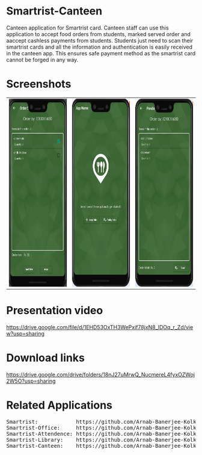 # Smartrist-Canteen
Canteen application for Smartrist card.
Canteen staff can use this application to accept food orders from students, marked served order and aaccept cashless payments from students. Students just need to scan their smartrist cards and all the information and authentication is easily received in the canteen app. This ensures safe payment method as the smartrist card cannot be forged in any way.

# Screenshots

<table width="500" border="0" cellpadding="5">

<tr>

<td align="center" valign="center">
<img src="https://github.com/Arnab-Banerjee-Kolkata/Smartrist-Canteen/blob/master/screenshots/can1.png" alt="description here" height="500" width="350"/>
<br />
</td>

<td align="center" valign="center">
<img src="https://github.com/Arnab-Banerjee-Kolkata/Smartrist-Canteen/blob/master/screenshots/can2.png" alt="description here" height="500" width="350" />
<br />
</td>

<td align="center" valign="center">
<img src="https://github.com/Arnab-Banerjee-Kolkata/Smartrist-Canteen/blob/master/screenshots/can3.png" alt="description here" height="500" width="350" />
<br />
</td>

</tr>
</table>

# Presentation video
https://drive.google.com/file/d/1EHD53OxTH3WePxif78jxN8_lDOq_r_Zd/view?usp=sharing

# Download links
https://drive.google.com/drive/folders/18nJ27uMrwQ_NucmereL4fyxOZWoj2W5O?usp=sharing

# Related Applications
<pre>
Smartrist:            https://github.com/Arnab-Banerjee-Kolkata/Smartrist
Smartrist-Office:     https://github.com/Arnab-Banerjee-Kolkata/Smartrist-Office
Smartrist-Attendence: https://github.com/Arnab-Banerjee-Kolkata/Smartrist-Attendence
Smartrist-Library:    https://github.com/Arnab-Banerjee-Kolkata/Smartrist-Library
Smartrist-Canteen:    https://github.com/Arnab-Banerjee-Kolkata/Smartrist-Canteen
</pre>
